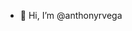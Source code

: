 - 👋 Hi, I’m @anthonyrvega


<!---
anthonyrvega/anthonyrvega is a ✨ special ✨ repository because its `README.md` (this file) appears on your GitHub profile.
You can click the Preview link to take a look at your changes.
--->
